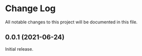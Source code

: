 # Change Log

All notable changes to this project will be documented in this file.

## 0.0.1 (2021-06-24)

Initial release.
